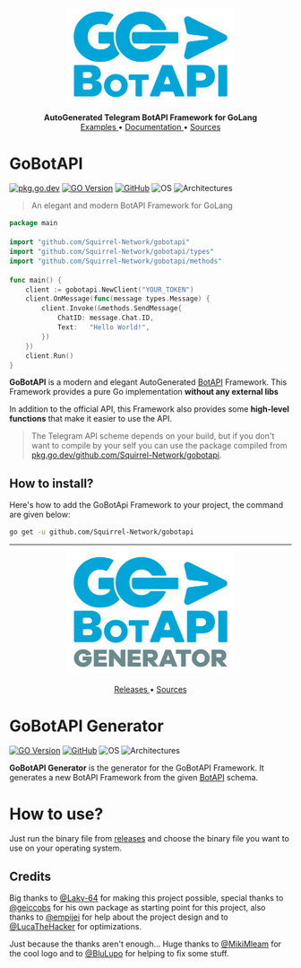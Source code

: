 <p align="center">
    <a href="https://github.com/Squirrel-Network/GoBotApi">
        <img width="300px" src=".github/static/logo1.svg" alt="gopher logo" />
    </a>
    <br><br>
    <b>AutoGenerated Telegram BotAPI Framework for GoLang</b>
    <br>
    <a href="https://github.com/Squirrel-Network/gobotapi/tree/master/examples">
        Examples
    </a>
    •
    <a href="https://pkg.go.dev/github.com/Squirrel-Network/gobotapi#section-documentation">
        Documentation
    </a>
    •
    <a href="https://github.com/Squirrel-Network/gobotapi">
        Sources
    </a>
</p>

# GoBotAPI
[![pkg.go.dev](https://img.shields.io/github/v/tag/Squirrel-Network/gobotapi?color=00b7e0&label=go.pkg.dev)](https://pkg.go.dev/github.com/Squirrel-Network/gobotapi)
[![GO Version](https://img.shields.io/github/go-mod/go-version/Squirrel-Network/gobotapi)](https://go.dev/)
[![GitHub](https://img.shields.io/github/license/Squirrel-Network/gobotapi)](https://github.com/Squirrel-Network/gobotapi/blob/master/LICENSE.md)
![OS](https://img.shields.io/badge/platform-Linux%20%7C%20Windows%20%7C%20macOS-lightgrey)
![Architectures](https://img.shields.io/badge/architectures-x86__64%20%7C%20arm64v8%20%7C%20win__amd64%20%7C%20darwin__x64-blue)

> An elegant and modern BotAPI Framework for GoLang

``` go
package main

import "github.com/Squirrel-Network/gobotapi"
import "github.com/Squirrel-Network/gobotapi/types"
import "github.com/Squirrel-Network/gobotapi/methods"

func main() {
    client := gobotapi.NewClient("YOUR_TOKEN")
    client.OnMessage(func(message types.Message) {
        client.Invoke(&methods.SendMessage{
            ChatID: message.Chat.ID,
            Text:   "Hello World!",
        })
    })
    client.Run()
}
```

**GoBotAPI** is a modern and elegant AutoGenerated [BotAPI](https://core.telegram.org/bots/api) Framework. This Framework provides a pure
Go implementation **without any external libs**

In addition to the official API, this Framework also provides some **high-level
functions** that make it easier to use the API.

> The Telegram API scheme depends on your build, but if you don't want to compile by your self you
can use the package compiled from [pkg.go.dev/github.com/Squirrel-Network/gobotapi](https://pkg.go.dev/github.com/Squirrel-Network/gobotapi).

## How to install?
Here's how to add the GoBotApi Framework to your project, the command are given below:
``` bash
go get -u github.com/Squirrel-Network/gobotapi
```

<hr>
<p align="center">
    <a href="https://github.com/Squirrel-Network/GoBotApiGenerator">
        <img width="300px" src=".github/static/logo2.svg" alt="gopher logo" />
    </a>
    <br>
    <br>
    <a href="https://github.com/Squirrel-Network/GoBotApiCompiler/releases">
        Releases
    </a>
    •
    <a href="https://github.com/Squirrel-Network/GoBotApiGenerator">
        Sources
    </a>
</p>

# GoBotAPI Generator
[![GO Version](https://img.shields.io/github/go-mod/go-version/Squirrel-Network/GoBotApiCompiler)](https://go.dev/)
[![GitHub](https://img.shields.io/github/license/Squirrel-Network/GoBotApiCompiler)](https://github.com/Squirrel-Network/GoBotApiCompiler/blob/master/LICENSE.md)
![OS](https://img.shields.io/badge/platform-Linux%20%7C%20Windows%20%7C%20macOS-lightgrey)
![Architectures](https://img.shields.io/badge/architectures-x86__64%20%7C%20arm64v8%20%7C%20win__amd64%20%7C%20darwin__x64-blue)

**GoBotAPI Generator** is the generator for the GoBotAPI Framework. It generates a new BotAPI Framework from the given
[BotAPI](https://core.telegram.org/bots/api) schema.

# How to use?
Just run the binary file from [releases](https://github.com/Squirrel-Network/GoBotApiCompiler/releases)
and choose the binary file you want to use on your operating system.

## Credits
Big thanks to [@Laky-64] for making this project possible, special thanks to [@geiccobs] for his own package as
starting point for this project, also thanks to [@empijei] for help about the project design and to
[@LucaTheHacker] for optimizations.

Just because the thanks aren't enough...
Huge thanks to [@MikiMleam] for the cool logo and to [@BluLupo] for helping to fix some stuff.

[@Laky-64]: https://github.com/Laky-64
[@geiccobs]: https://github.com/geiccobs
[@empijei]: https://github.com/empijei
[@LucaTheHacker]: https://github.com/LucaTheHacker
[@BluLupo]: https://github.com/BluLupo
[@MikiMleam]: https://t.me/MikiMleam
